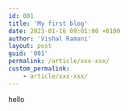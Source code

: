 ```yaml
---
id: 001
title: 'My first blog'
date: 2023-01-16 09:01:00 +0100
author: 'Vishal Ramani'
layout: post
guid: '001'
permalink: /article/xxx-xxx/
custom_permalink:
    - article/xxx-xxx/
---
```


hello